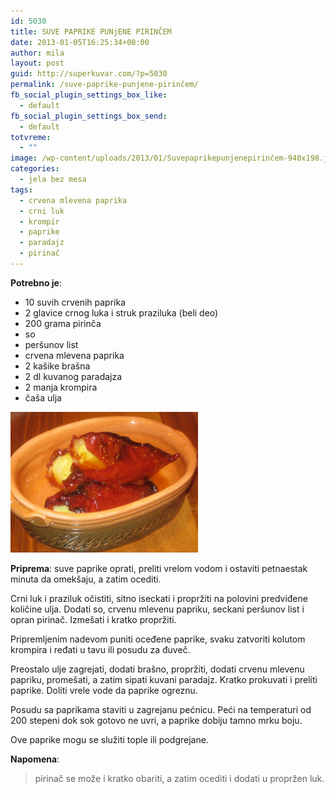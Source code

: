 ```yaml
---
id: 5030
title: SUVE PAPRIKE PUNjENE PIRINČEM
date: 2013-01-05T16:25:34+00:00
author: mila
layout: post
guid: http://superkuvar.com/?p=5030
permalink: /suve-paprike-punjene-pirinčem/
fb_social_plugin_settings_box_like:
  - default
fb_social_plugin_settings_box_send:
  - default
totvreme:
  - ""
image: /wp-content/uploads/2013/01/Suvepaprikepunjenepirinčem-940x198.jpg
categories:
  - jela bez mesa
tags:
  - crvena mlevena paprika
  - crni luk
  - krompir
  - paprike
  - paradajz
  - pirinač
---
```

**Potrebno je**:

  * 10 suvih crvenih paprika
  * 2 glavice crnog luka i struk praziluka (beli deo)
  * 200 grama pirinča
  * so
  * peršunov list
  * crvena mlevena paprika
  * 2 kašike brašna
  * 2 dl kuvanog paradajza
  * 2 manja krompira
  * čaša ulja

<img class="alignnone size-medium wp-image-5031" src="/wp-content/uploads/2013/01/Suvepaprikepunjenepirinčem-1024x768.jpg" alt="Suvepaprikepunjenepirinčem" width="300" height="225" /> 

**Priprema**: suve paprike oprati, preliti vrelom vodom i ostaviti petnaestak minuta da omekšaju, a zatim ocediti.

Crni luk i praziluk očistiti, sitno iseckati i propržiti na polovini predviđene količine ulja. Dodati so, crvenu mlevenu papriku, seckani peršunov list i opran pirinač. Izmešati i kratko propržiti.

Pripremljenim nadevom puniti oceđene paprike, svaku zatvoriti kolutom krompira i ređati u tavu ili posudu za đuveč.

Preostalo ulje zagrejati, dodati brašno, propržiti, dodati crvenu mlevenu papriku, promešati, a zatim sipati kuvani paradajz. Kratko prokuvati i preliti paprike. Doliti vrele vode da paprike ogreznu.

Posudu sa paprikama staviti u zagrejanu pećnicu. Peći na temperaturi od 200 stepeni dok sok gotovo ne uvri, a paprike dobiju tamno mrku boju.

Ove paprike mogu se služiti tople ili podgrejane.

**Napomena**: 
> pirinač se može i kratko obariti, a zatim ocediti i dodati u propržen luk.